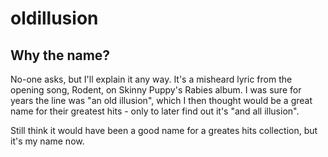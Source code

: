 # oldillusion

## Why the name?

No-one asks, but I'll explain it any way.  It's a misheard lyric from the opening song, Rodent, on Skinny Puppy's Rabies album.  I was sure for years the line was "an old illusion", which I then thought would be a great name for their greatest hits - only to later find out it's "and all illusion".

Still think it would have been a good name for a greates hits collection, but it's my name now.